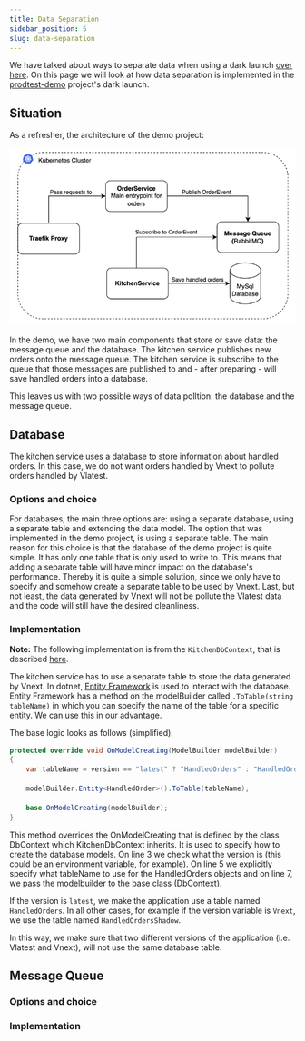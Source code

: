 ```yaml
---
title: Data Separation
sidebar_position: 5
slug: data-separation
---
```


We have talked about ways to separate data when using a dark launch [over here](/tip-basics/dark-launch/data-separation). On this page we will look at how data separation is implemented in the [prodtest-demo](https://github.com/brdv/prodtest-demo) project's dark launch.

## Situation

As a refresher, the architecture of the demo project:

![demo project architecture](./img/components-overview.png)

In the demo, we have two main components that store or save data: the message queue and the database. The kitchen service publishes new orders onto the message queue. The kitchen service is subscribe to the queue that those messages are published to and - after preparing - will save handled orders into a database.

This leaves us with two possible ways of data polltion: the database and the message queue.

## Database

The kitchen service uses a database to store information about handled orders. In this case, we do not want orders handled by Vnext to pollute orders handled by Vlatest.

### Options and choice

For databases, the main three options are: using a separate database, using a separate table and extending the data model. The option that was implemented in the demo project, is using a separate table. The main reason for this choice is that the database of the demo project is quite simple. It has only one table that is only used to write to. This means that adding a separate table will have minor impact on the database's performance. Thereby it is quite a simple solution, since we only have to specify and somehow create a separate table to be used by Vnext. Last, but not least, the data generated by Vnext will not be pollute the Vlatest data and the code will still have the desired cleanliness.

### Implementation

**Note:** The following implementation is from the `KitchenDbContext`, that is described [here](./kitchen-service.md).

The kitchen service has to use a separate table to store the data generated by Vnext. In dotnet, [Entity Framework](https://learn.microsoft.com/en-us/ef/) is used to interact with the database. Entity Framework has a method on the modelBuilder called `.ToTable(string tableName)` in which you can specify the name of the table for a specific entity. We can use this in our advantage.

The base logic looks as follows (simplified):

```csharp showLineNumbers
protected override void OnModelCreating(ModelBuilder modelBuilder)
{
    var tableName = version == "latest" ? "HandledOrders" : "HandledOrdersShadow";

    modelBuilder.Entity<HandledOrder>().ToTable(tableName);

    base.OnModelCreating(modelBuilder);
}
```

This method overrides the OnModelCreating that is defined by the class DbContext which KitchenDbContext inherits. It is used to specify how to create the database models. On line 3 we check what the version is (this could be an environment variable, for example). On line 5 we explicitly specify what tableName to use for the HandledOrders objects and on line 7, we pass the modelbuilder to the base class (DbContext).

If the version is `latest`, we make the application use a table named `HandledOrders`. In all other cases, for example if the version variable is `Vnext`, we use the table named `HandledOrdersShadow`.

In this way, we make sure that two different versions of the application (i.e. Vlatest and Vnext), will not use the same database table.

## Message Queue

### Options and choice

### Implementation
